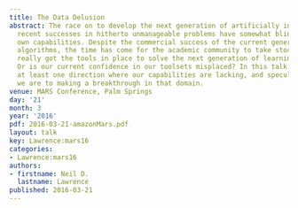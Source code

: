 ```yaml
---
title: The Data Delusion
abstract: The race on to develop the next generation of artificially intelligent algorithms,
  recent successes in hitherto unmanageable problems have somewhat blinded us to our
  own capabilities. Despite the commercial success of the current generation of learning
  algorithms, the time has come for the academic community to take stock. Have we
  really got the tools in place to solve the next generation of learning problems?
  Or is our current confidence in our toolsets misplaced? In this talk we’ll develop
  at least one direction where our capabilities are lacking, and speculate how close
  we are to making a breakthrough in that domain.
venue: MARS Conference, Palm Springs
day: '21'
month: 3
year: '2016'
pdf: 2016-03-21-amazonMars.pdf
layout: talk
key: Lawrence:mars16
categories:
- Lawrence:mars16
authors:
- firstname: Neil D.
  lastname: Lawrence
published: 2016-03-21
---
```

